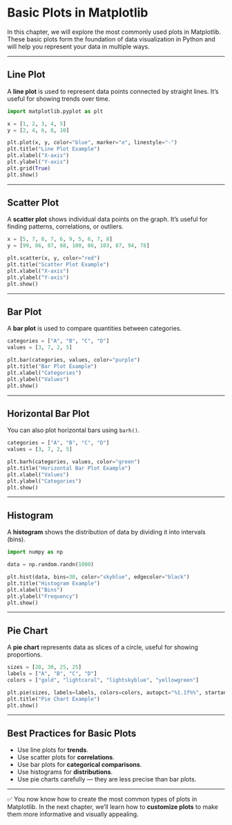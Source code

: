 # Basic Plots in Matplotlib

In this chapter, we will explore the most commonly used plots in Matplotlib. These basic plots form the foundation of data visualization in Python and will help you represent your data in multiple ways.

---

## Line Plot

A **line plot** is used to represent data points connected by straight lines. It’s useful for showing trends over time.

```python
import matplotlib.pyplot as plt

x = [1, 2, 3, 4, 5]
y = [2, 4, 6, 8, 10]

plt.plot(x, y, color="blue", marker="o", linestyle="-")
plt.title("Line Plot Example")
plt.xlabel("X-axis")
plt.ylabel("Y-axis")
plt.grid(True)
plt.show()
```

---

## Scatter Plot

A **scatter plot** shows individual data points on the graph. It’s useful for finding patterns, correlations, or outliers.

```python
x = [5, 7, 8, 7, 6, 9, 5, 6, 7, 8]
y = [99, 86, 87, 88, 100, 86, 103, 87, 94, 78]

plt.scatter(x, y, color="red")
plt.title("Scatter Plot Example")
plt.xlabel("X-axis")
plt.ylabel("Y-axis")
plt.show()
```

---

## Bar Plot

A **bar plot** is used to compare quantities between categories.

```python
categories = ["A", "B", "C", "D"]
values = [3, 7, 2, 5]

plt.bar(categories, values, color="purple")
plt.title("Bar Plot Example")
plt.xlabel("Categories")
plt.ylabel("Values")
plt.show()
```

---

## Horizontal Bar Plot

You can also plot horizontal bars using `barh()`.

```python
categories = ["A", "B", "C", "D"]
values = [3, 7, 2, 5]

plt.barh(categories, values, color="green")
plt.title("Horizontal Bar Plot Example")
plt.xlabel("Values")
plt.ylabel("Categories")
plt.show()
```

---

## Histogram

A **histogram** shows the distribution of data by dividing it into intervals (bins).

```python
import numpy as np

data = np.random.randn(1000)

plt.hist(data, bins=30, color="skyblue", edgecolor="black")
plt.title("Histogram Example")
plt.xlabel("Bins")
plt.ylabel("Frequency")
plt.show()
```

---

## Pie Chart

A **pie chart** represents data as slices of a circle, useful for showing proportions.

```python
sizes = [20, 30, 25, 25]
labels = ["A", "B", "C", "D"]
colors = ["gold", "lightcoral", "lightskyblue", "yellowgreen"]

plt.pie(sizes, labels=labels, colors=colors, autopct="%1.1f%%", startangle=90)
plt.title("Pie Chart Example")
plt.show()
```

---

## Best Practices for Basic Plots

- Use line plots for **trends**.  
- Use scatter plots for **correlations**.  
- Use bar plots for **categorical comparisons**.  
- Use histograms for **distributions**.  
- Use pie charts carefully — they are less precise than bar plots.  

---

✅ You now know how to create the most common types of plots in Matplotlib. In the next chapter, we’ll learn how to **customize plots** to make them more informative and visually appealing.
